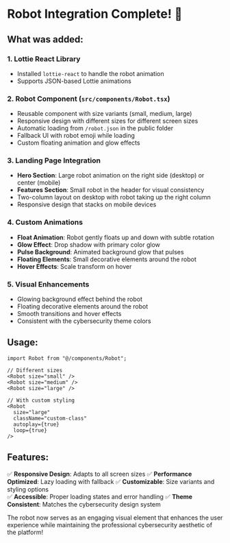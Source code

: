 # Robot Integration Complete! 🤖

## What was added:

### 1. **Lottie React Library**
- Installed `lottie-react` to handle the robot animation
- Supports JSON-based Lottie animations

### 2. **Robot Component** (`src/components/Robot.tsx`)
- Reusable component with size variants (small, medium, large)
- Responsive design with different sizes for different screen sizes
- Automatic loading from `/robot.json` in the public folder
- Fallback UI with robot emoji while loading
- Custom floating animation and glow effects

### 3. **Landing Page Integration**
- **Hero Section**: Large robot animation on the right side (desktop) or center (mobile)
- **Features Section**: Small robot in the header for visual consistency
- Two-column layout on desktop with robot taking up the right column
- Responsive design that stacks on mobile devices

### 4. **Custom Animations**
- **Float Animation**: Robot gently floats up and down with subtle rotation
- **Glow Effect**: Drop shadow with primary color glow
- **Pulse Background**: Animated background glow that pulses
- **Floating Elements**: Small decorative elements around the robot
- **Hover Effects**: Scale transform on hover

### 5. **Visual Enhancements**
- Glowing background effect behind the robot
- Floating decorative elements around the robot
- Smooth transitions and hover effects
- Consistent with the cybersecurity theme colors

## Usage:

```tsx
import Robot from "@/components/Robot";

// Different sizes
<Robot size="small" />
<Robot size="medium" />
<Robot size="large" />

// With custom styling
<Robot 
  size="large" 
  className="custom-class" 
  autoplay={true} 
  loop={true} 
/>
```

## Features:

✅ **Responsive Design**: Adapts to all screen sizes
✅ **Performance Optimized**: Lazy loading with fallback
✅ **Customizable**: Size variants and styling options  
✅ **Accessible**: Proper loading states and error handling
✅ **Theme Consistent**: Matches the cybersecurity design system

The robot now serves as an engaging visual element that enhances the user experience while maintaining the professional cybersecurity aesthetic of the platform!